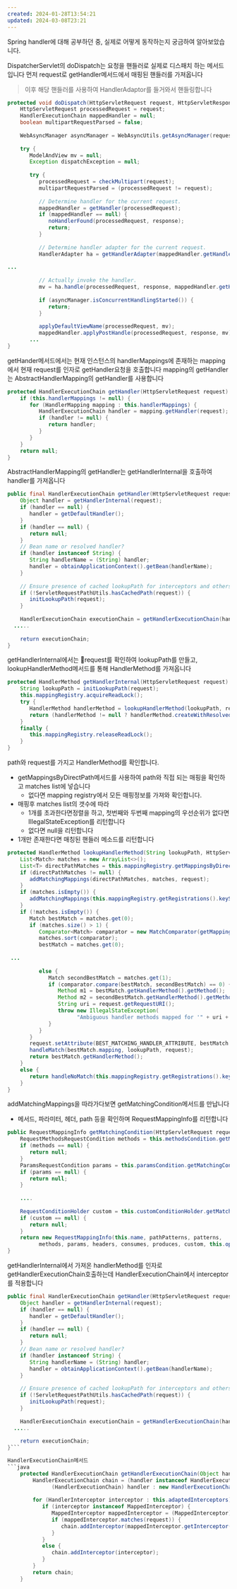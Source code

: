 ```yaml
---
created: 2024-01-28T13:54:21
updated: 2024-03-08T23:21
---
```

Spring handler에 대해 공부하던 중, 실제로 어떻게 동작하는지 궁금하여 알아보았습니다.

DispatcherServlet의 doDispatch는 요청을 핸들러로 실제로 디스패치 하는 메서드입니다
먼저 request로 getHandler메서드에서 매핑된 핸들러를 가져옵니다
> 이후 해당 핸들러를 사용하여 HandlerAdaptor를 들거와서 핸들링합니다
```java
protected void doDispatch(HttpServletRequest request, HttpServletResponse response) throws Exception {  
    HttpServletRequest processedRequest = request;  
    HandlerExecutionChain mappedHandler = null;  
    boolean multipartRequestParsed = false;  
  
    WebAsyncManager asyncManager = WebAsyncUtils.getAsyncManager(request);  
  
    try {  
       ModelAndView mv = null;  
       Exception dispatchException = null;  
  
       try {  
          processedRequest = checkMultipart(request);  
          multipartRequestParsed = (processedRequest != request);  
  
          // Determine handler for the current request.  
          mappedHandler = getHandler(processedRequest);
          if (mappedHandler == null) {  
             noHandlerFound(processedRequest, response);  
             return;  
          }  
  
          // Determine handler adapter for the current request.  
          HandlerAdapter ha = getHandlerAdapter(mappedHandler.getHandler());  
  
...
  
          // Actually invoke the handler.  
          mv = ha.handle(processedRequest, response, mappedHandler.getHandler());  
  
          if (asyncManager.isConcurrentHandlingStarted()) {  
             return;  
          }  
  
          applyDefaultViewName(processedRequest, mv);  
          mappedHandler.applyPostHandle(processedRequest, response, mv);  
       ...
}
```


getHander메서드에서는 현재 인스턴스의 handlerMappings에 존재하는 mapping에서 현재 request를 인자로 getHandler요청을 호출합니다
mapping의 getHandler는 AbstractHandlerMapping의 getHandler를 사용합니다
```java
protected HandlerExecutionChain getHandler(HttpServletRequest request) throws Exception {  
    if (this.handlerMappings != null) {  
       for (HandlerMapping mapping : this.handlerMappings) {  
          HandlerExecutionChain handler = mapping.getHandler(request);  
          if (handler != null) {  
             return handler;  
          }  
       }  
    }  
    return null;  
}
```

AbstractHandlerMapping의 getHandler는 getHandlerInternal을 호출하여 handler를 가져옵니다
```java
public final HandlerExecutionChain getHandler(HttpServletRequest request) throws Exception {  
    Object handler = getHandlerInternal(request);  
    if (handler == null) {  
       handler = getDefaultHandler();  
    }  
    if (handler == null) {  
       return null;  
    }  
    // Bean name or resolved handler?  
    if (handler instanceof String) {  
       String handlerName = (String) handler;  
       handler = obtainApplicationContext().getBean(handlerName);  
    }  
  
    // Ensure presence of cached lookupPath for interceptors and others  
    if (!ServletRequestPathUtils.hasCachedPath(request)) {  
       initLookupPath(request);  
    }  
  
    HandlerExecutionChain executionChain = getHandlerExecutionChain(handler, request);  
  .....
  
    return executionChain;  
}
```

getHandlerInternal에서는 request를 확인하여 lookupPath를 만들고, lookupHandlerMethod메서드를 통해 HandlerMethod를 가져옵니다
```java
protected HandlerMethod getHandlerInternal(HttpServletRequest request) throws Exception {  
    String lookupPath = initLookupPath(request);  
    this.mappingRegistry.acquireReadLock();  
    try {  
       HandlerMethod handlerMethod = lookupHandlerMethod(lookupPath, request);  
       return (handlerMethod != null ? handlerMethod.createWithResolvedBean() : null);  
    }  
    finally {  
       this.mappingRegistry.releaseReadLock();  
    }  
}
```

path와 request를 가지고 HandlerMethod를 확인합니다.
- getMappingsByDirectPath메서드를 사용하여 path와 직접 되는 매핑을 확인하고 matches list에 넣습니다
	- 없다면 mapping registry에서 모든 매핑정보를 가져와 확인합니다.
- 매핑후 matches list의 갯수에 따라
	- 1개를 초과한다면정렬을 하고, 첫번째와 두번째 mapping의 우선순위가 없다면 IllegalStateException를 리턴합니다
	- 없다면 null을 리턴합니다
- 1개만 존재한다면 매칭된 핸들러 메소드를 리턴합니다
```java
protected HandlerMethod lookupHandlerMethod(String lookupPath, HttpServletRequest request) throws Exception {  
    List<Match> matches = new ArrayList<>();  
    List<T> directPathMatches = this.mappingRegistry.getMappingsByDirectPath(lookupPath);  
    if (directPathMatches != null) {  
       addMatchingMappings(directPathMatches, matches, request);  
    }  
    if (matches.isEmpty()) {  
       addMatchingMappings(this.mappingRegistry.getRegistrations().keySet(), matches, request);  
    }  
    if (!matches.isEmpty()) {  
       Match bestMatch = matches.get(0);  
       if (matches.size() > 1) {  
          Comparator<Match> comparator = new MatchComparator(getMappingComparator(request));  
          matches.sort(comparator);  
          bestMatch = matches.get(0);  
          
 ...
 
          else {  
             Match secondBestMatch = matches.get(1);  
             if (comparator.compare(bestMatch, secondBestMatch) == 0) {  
                Method m1 = bestMatch.getHandlerMethod().getMethod();  
                Method m2 = secondBestMatch.getHandlerMethod().getMethod();  
                String uri = request.getRequestURI();  
                throw new IllegalStateException(  
                      "Ambiguous handler methods mapped for '" + uri + "': {" + m1 + ", " + m2 + "}");  
             }  
          }  
       }  
       request.setAttribute(BEST_MATCHING_HANDLER_ATTRIBUTE, bestMatch.getHandlerMethod());  
       handleMatch(bestMatch.mapping, lookupPath, request);  
       return bestMatch.getHandlerMethod();  
    }  
    else {  
       return handleNoMatch(this.mappingRegistry.getRegistrations().keySet(), lookupPath, request);  
    }  
}
```


addMatchingMappings을 따라가다보면 getMatchingCondition메서드를 만납니다
- 메서드, 파라미터, 헤더, path 등을 확인하며 RequestMappingInfo를 리턴합니다
```java 
public RequestMappingInfo getMatchingCondition(HttpServletRequest request) {  
    RequestMethodsRequestCondition methods = this.methodsCondition.getMatchingCondition(request);  
    if (methods == null) {  
       return null;  
    }  
    ParamsRequestCondition params = this.paramsCondition.getMatchingCondition(request);  
    if (params == null) {  
       return null;  
    }  
    
	....
	
    RequestConditionHolder custom = this.customConditionHolder.getMatchingCondition(request);  
    if (custom == null) {  
       return null;  
    }  
    return new RequestMappingInfo(this.name, pathPatterns, patterns,  
          methods, params, headers, consumes, produces, custom, this.options);  
}
```

getHandlerInternal에서 가져온 handlerMethod를 인자로 getHandlerExecutionChain호출하는데 HandlerExecutionChain에서 interceptor를 적용합니다
```java
public final HandlerExecutionChain getHandler(HttpServletRequest request) throws Exception {  
    Object handler = getHandlerInternal(request);  
    if (handler == null) {  
       handler = getDefaultHandler();  
    }  
    if (handler == null) {  
       return null;  
    }  
    // Bean name or resolved handler?  
    if (handler instanceof String) {  
       String handlerName = (String) handler;  
       handler = obtainApplicationContext().getBean(handlerName);  
    }  
  
    // Ensure presence of cached lookupPath for interceptors and others  
    if (!ServletRequestPathUtils.hasCachedPath(request)) {  
       initLookupPath(request);  
    }  
  
    HandlerExecutionChain executionChain = getHandlerExecutionChain(handler, request);  
  .....
  
    return executionChain;  
}```

HandlerExecutionChain메서드
```java 
	protected HandlerExecutionChain getHandlerExecutionChain(Object handler, HttpServletRequest request) {  
	    HandlerExecutionChain chain = (handler instanceof HandlerExecutionChain ?  
	          (HandlerExecutionChain) handler : new HandlerExecutionChain(handler));  
	  
	    for (HandlerInterceptor interceptor : this.adaptedInterceptors) {  
	       if (interceptor instanceof MappedInterceptor) {  
	          MappedInterceptor mappedInterceptor = (MappedInterceptor) interceptor;  
	          if (mappedInterceptor.matches(request)) {  
	             chain.addInterceptor(mappedInterceptor.getInterceptor());  
	          }  
	       }  
	       else {  
	          chain.addInterceptor(interceptor);  
	       }  
	    }  
	    return chain;  
	}
```
